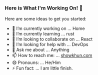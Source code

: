 ### Here is What I'm Working On! 👋


Here are some ideas to get you started:

- 🔭 I’m currently working on ... Home
- 🌱 I’m currently learning ... rust
- 👯 I’m looking to collaborate on ... React
- 🤔 I’m looking for help with ... DevOps
- 💬 Ask me about ... Anything
- 📫 How to reach me: ... [showkhun.com](https://showkhun.com)
- 😄 Pronouns: ... He/Him
- ⚡ Fun fact: ... I am little finish.
